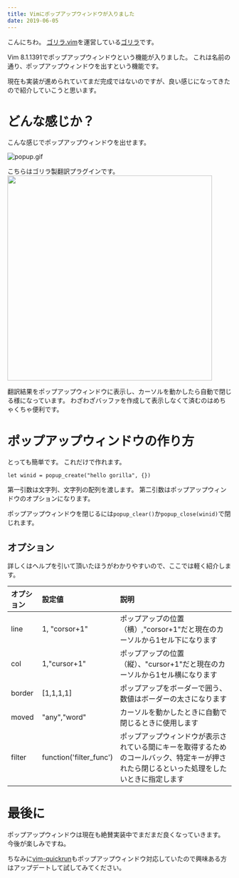 ```yaml
---
title: Vimにポップアップウィンドウが入りました
date: 2019-06-05
---
```


こんにちわ。
[ゴリラ.vim](https://gorillavim.connpass.com/)を運営している[ゴリラ](https://twitter.com/gorilla0513)です。

Vim 8.1.1391でポップアップウィンドウという機能が入りました。
これは名前の通り、ポップアップウィンドウを出すという機能です。

現在も実装が進められていてまだ完成ではないのですが、良い感じになってきたので紹介していこうと思います。

# どんな感じか？
こんな感じでポップアップウィンドウを出せます。

![popup.gif](https://qiita-image-store.s3.ap-northeast-1.amazonaws.com/0/66178/e1f307ce-d56a-1fa5-fbc7-11768c32e22e.gif)

こちらはゴリラ製翻訳プラグインです。
<a href="https://github.com/skanehira/translate.vim"><img src="https://github-link-card.s3.ap-northeast-1.amazonaws.com/skanehira/translate.vim.png" width="460px"></a>

翻訳結果をポップアップウィンドウに表示し、カーソルを動かしたら自動で閉じる様になっています。
わざわざバッファを作成して表示しなくて済むのはめちゃくちゃ便利です。

# ポップアップウィンドウの作り方
とっても簡単です。
これだけで作れます。

```vim
let winid = popup_create("hello gorilla", {})
```

第一引数は文字列、文字列の配列を渡します。
第二引数はポップアップウィンドウのオプションになります。

ポップアップウィンドウを閉じるには`popup_clear()`か`popup_close(winid)`で閉じれます。

## オプション
詳しくはヘルプを引いて頂いたほうがわかりやすいので、ここでは軽く紹介します。

| オプション | 設定値                  | 説明                                                                                                                                       |
|:-----------|:------------------------|:-------------------------------------------------------------------------------------------------------------------------------------------|
| line       | 1, "corsor+1"           | ポップアップの位置（横）,"corsor+1"だと現在のカーソルから1セル下になります                                                                 |
| col        | 1,"cursor+1"            | ポップアップの位置（縦）、"cursor+1"だと現在のカーソルから1セル横になります                                                                |
| border     | [1,1,1,1]               | ポップアップをボーダーで囲う、数値はボーダーの太さになります                                                                               |
| moved      | "any","word"            | カーソルを動かしたときに自動で閉じるときに使用します                                                                                       |
| filter     | function('filter_func') | ポップアップウィンドウが表示されている間にキーを取得するためのコールバック、特定キーが押されたら閉じるといった処理をしたいときに指定します |

# 最後に
ポップアップウィンドウは現在も絶賛実装中でまだまだ良くなっていきます。
今後が楽しみですね。

ちなみに[vim-quickrun](https://github.com/thinca/vim-quickrun)もポップアップウィンドウ対応していたので興味ある方はアップデートして試してみてください。


